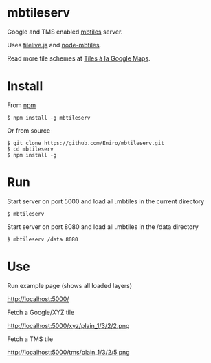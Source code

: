 mbtileserv
==========

Google and TMS enabled [mbtiles](https://www.mapbox.com/foundations/an-open-platform/#mbtiles) server.

Uses [tilelive.js](https://github.com/mapbox/tilelive.js/) and [node-mbtiles](https://github.com/mapbox/node-mbtiles).

Read more tile schemes at [Tiles à la Google Maps](http://www.maptiler.org/google-maps-coordinates-tile-bounds-projection/).

# Install

From [npm](https://www.npmjs.org/)

    $ npm install -g mbtileserv

Or from source

    $ git clone https://github.com/Eniro/mbtileserv.git
    $ cd mbtileserv
    $ npm install -g

# Run

Start server on port 5000 and load all .mbtiles in the current directory

    $ mbtileserv

Start server on port 8080 and load all .mbtiles in the /data directory

    $ mbtileserv /data 8080

# Use

Run example page (shows all loaded layers)

[http://localhost:5000/](http://localhost:5000/)

Fetch a Google/XYZ tile

[http://localhost:5000/xyz/plain_1/3/2/2.png](http://localhost:5000/xyz/plain_1/3/2/2.png)

Fetch a TMS tile

[http://localhost:5000/tms/plain_1/3/2/5.png](http://localhost:5000/tms/plain_1/3/2/5.png)
